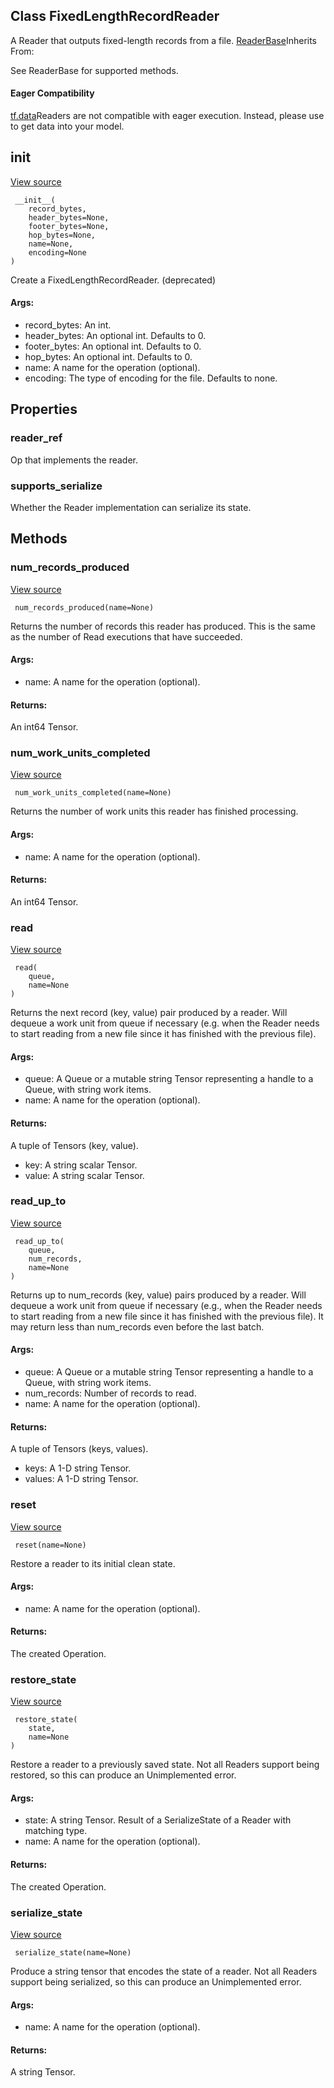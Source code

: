 ## Class FixedLengthRecordReader
A Reader that outputs fixed-length records from a file.
[ReaderBase](https://tensorflow.google.cn/api_docs/python/tf/compat/v1/ReaderBase)Inherits From: 

See ReaderBase for supported methods.
#### Eager Compatibility
[tf.data](https://tensorflow.google.cn/api_docs/python/tf/data)Readers are not compatible with eager execution. Instead, please use  to get data into your model.

## __init__
[View source](https://github.com/tensorflow/tensorflow/blob/r2.0/tensorflow/python/ops/io_ops.py#L390-L417)


```
 __init__(
    record_bytes,
    header_bytes=None,
    footer_bytes=None,
    hop_bytes=None,
    name=None,
    encoding=None
)
```
Create a FixedLengthRecordReader. (deprecated)
#### Args:
- record_bytes: An int.
- header_bytes: An optional int. Defaults to 0.
- footer_bytes: An optional int. Defaults to 0.
- hop_bytes: An optional int. Defaults to 0.
- name: A name for the operation (optional).
- encoding: The type of encoding for the file. Defaults to none.
## Properties
### reader_ref
Op that implements the reader.
### supports_serialize
Whether the Reader implementation can serialize its state.
## Methods
### num_records_produced
[View source](https://github.com/tensorflow/tensorflow/blob/r2.0/tensorflow/python/ops/io_ops.py#L211-L229)


```
 num_records_produced(name=None)
```
Returns the number of records this reader has produced.
This is the same as the number of Read executions that have succeeded.
#### Args:
- name: A name for the operation (optional).
#### Returns:
An int64 Tensor.
### num_work_units_completed
[View source](https://github.com/tensorflow/tensorflow/blob/r2.0/tensorflow/python/ops/io_ops.py#L231-L245)


```
 num_work_units_completed(name=None)
```
Returns the number of work units this reader has finished processing.
#### Args:
- name: A name for the operation (optional).
#### Returns:
An int64 Tensor.
### read
[View source](https://github.com/tensorflow/tensorflow/blob/r2.0/tensorflow/python/ops/io_ops.py#L144-L171)


```
 read(
    queue,
    name=None
)
```
Returns the next record (key, value) pair produced by a reader.
Will dequeue a work unit from queue if necessary (e.g. when the Reader needs to start reading from a new file since it has finished with the previous file).
#### Args:
- queue: A Queue or a mutable string Tensor representing a handle to a Queue, with string work items.
- name: A name for the operation (optional).
#### Returns:
A tuple of Tensors (key, value).
- key: A string scalar Tensor.
- value: A string scalar Tensor.
### read_up_to
[View source](https://github.com/tensorflow/tensorflow/blob/r2.0/tensorflow/python/ops/io_ops.py#L173-L209)


```
 read_up_to(
    queue,
    num_records,
    name=None
)
```
Returns up to num_records (key, value) pairs produced by a reader.
Will dequeue a work unit from queue if necessary (e.g., when the Reader needs to start reading from a new file since it has finished with the previous file). It may return less than num_records even before the last batch.
#### Args:
- queue: A Queue or a mutable string Tensor representing a handle to a Queue, with string work items.
- num_records: Number of records to read.
- name: A name for the operation (optional).
#### Returns:
A tuple of Tensors (keys, values).
- keys: A 1-D string Tensor.
- values: A 1-D string Tensor.
### reset
[View source](https://github.com/tensorflow/tensorflow/blob/r2.0/tensorflow/python/ops/io_ops.py#L289-L301)


```
 reset(name=None)
```
Restore a reader to its initial clean state.
#### Args:
- name: A name for the operation (optional).
#### Returns:
The created Operation.
### restore_state
[View source](https://github.com/tensorflow/tensorflow/blob/r2.0/tensorflow/python/ops/io_ops.py#L264-L282)


```
 restore_state(
    state,
    name=None
)
```
Restore a reader to a previously saved state.
Not all Readers support being restored, so this can produce an Unimplemented error.
#### Args:
- state: A string Tensor. Result of a SerializeState of a Reader with matching type.
- name: A name for the operation (optional).
#### Returns:
The created Operation.
### serialize_state
[View source](https://github.com/tensorflow/tensorflow/blob/r2.0/tensorflow/python/ops/io_ops.py#L247-L262)


```
 serialize_state(name=None)
```
Produce a string tensor that encodes the state of a reader.
Not all Readers support being serialized, so this can produce an Unimplemented error.
#### Args:
- name: A name for the operation (optional).
#### Returns:
A string Tensor.
